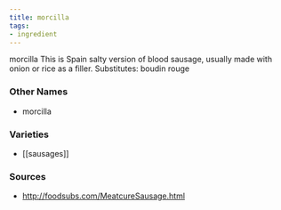 ```yaml
---
title: morcilla
tags:
- ingredient
---
```

morcilla This is Spain salty version of blood sausage, usually made with onion or rice as a filler. Substitutes: boudin rouge

### Other Names

* morcilla

### Varieties

* [[sausages]]

### Sources
* http://foodsubs.com/MeatcureSausage.html
